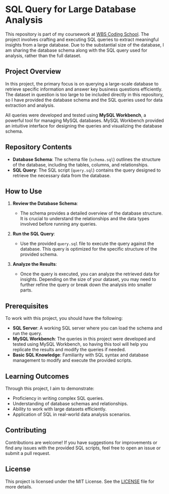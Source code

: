 # SQL Query for Large Database Analysis

This repository is part of my coursework at [WBS Coding School](https://www.wbscodingschool.com/). The project involves crafting and executing SQL queries to extract meaningful insights from a large database. Due to the substantial size of the database, I am sharing the database schema along with the SQL query used for analysis, rather than the full dataset.

## Project Overview

In this project, the primary focus is on querying a large-scale database to retrieve specific information and answer key business questions efficiently. The dataset in question is too large to be included directly in this repository, so I have provided the database schema and the SQL queries used for data extraction and analysis.

All queries were developed and tested using **MySQL Workbench**, a powerful tool for managing MySQL databases. MySQL Workbench provided an intuitive interface for designing the queries and visualizing the database schema.

## Repository Contents

- **Database Schema**: The schema file (`schema.sql`) outlines the structure of the database, including the tables, columns, and relationships.
- **SQL Query**: The SQL script (`query.sql`) contains the query designed to retrieve the necessary data from the database.

## How to Use

1. **Review the Database Schema**:
   - The schema provides a detailed overview of the database structure. It is crucial to understand the relationships and the data types involved before running any queries.

2. **Run the SQL Query**:
   - Use the provided `query.sql` file to execute the query against the database. This query is optimized for the specific structure of the provided schema.

3. **Analyze the Results**:
   - Once the query is executed, you can analyze the retrieved data for insights. Depending on the size of your dataset, you may need to further refine the query or break down the analysis into smaller parts.

## Prerequisites

To work with this project, you should have the following:

- **SQL Server**: A working SQL server where you can load the schema and run the query.
- **MySQL Workbench**: The queries in this project were developed and tested using MySQL Workbench, so having this tool will help you replicate the results and modify the queries if needed.
- **Basic SQL Knowledge**: Familiarity with SQL syntax and database management to modify and execute the provided scripts.

## Learning Outcomes

Through this project, I aim to demonstrate:

- Proficiency in writing complex SQL queries.
- Understanding of database schemas and relationships.
- Ability to work with large datasets efficiently.
- Application of SQL in real-world data analysis scenarios.

## Contributing

Contributions are welcome! If you have suggestions for improvements or find any issues with the provided SQL scripts, feel free to open an issue or submit a pull request.

## License

This project is licensed under the MIT License. See the [LICENSE](LICENSE) file for more details.

